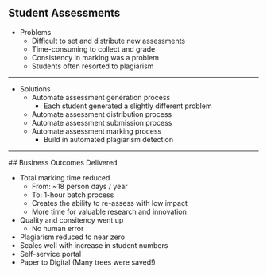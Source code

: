 ## Student Assessments

- Problems
  - Difficult to set and distribute new assessments
  - Time-consuming to collect and grade
  - Consistency in marking was a problem
  - Students often resorted to plagiarism

---

- Solutions
  - Automate assessment generation process
    - Each student generated a slightly different problem
  - Automate assessment distribution process
  - Automate assessment submission process
  - Automate assessment marking process
    - Build in automated plagiarism detection

---

## Business Outcomes Delivered

- Total marking time reduced
  - From: ~18 person days / year
  - To: 1-hour batch process
  - Creates the ability to re-assess with low impact
  - More time for valuable research and innovation
- Quality and consitency went up
  - No human error
- Plagiarism reduced to near zero
- Scales well with increase in student numbers
- Self-service portal
- Paper to Digital (Many trees were saved!)
